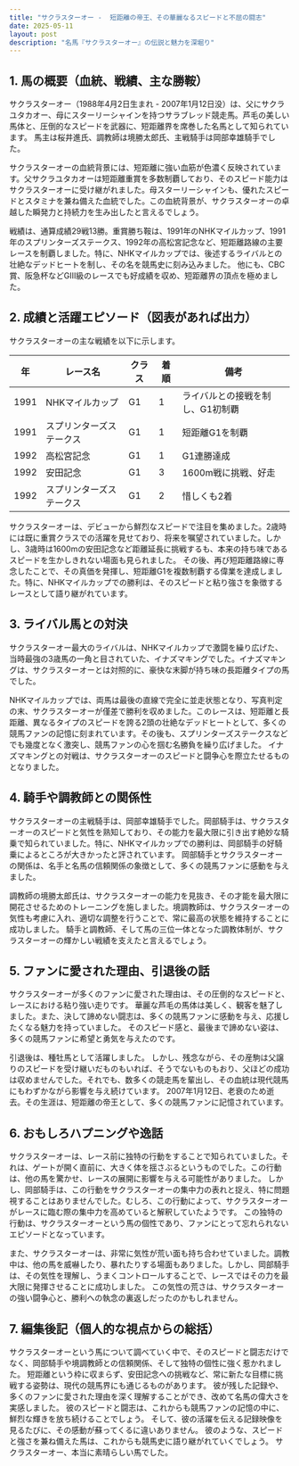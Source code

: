 ```yaml
---
title: "サクラスターオー -  短距離の帝王、その華麗なるスピードと不屈の闘志"
date: 2025-05-11
layout: post
description: "名馬『サクラスターオー』の伝説と魅力を深堀り"
---
```


## 1. 馬の概要（血統、戦績、主な勝鞍）

サクラスターオー（1988年4月2日生まれ - 2007年1月12日没）は、父にサクラユタカオー、母にスターリーシャインを持つサラブレッド競走馬。芦毛の美しい馬体と、圧倒的なスピードを武器に、短距離界を席巻した名馬として知られています。  馬主は桜井進氏、調教師は境勝太郎氏、主戦騎手は岡部幸雄騎手でした。

サクラスターオーの血統背景には、短距離に強い血筋が色濃く反映されています。父サクラユタカオーは短距離重賞を多数制覇しており、そのスピード能力はサクラスターオーに受け継がれました。母スターリーシャインも、優れたスピードとスタミナを兼ね備えた血統でした。この血統背景が、サクラスターオーの卓越した瞬発力と持続力を生み出したと言えるでしょう。

戦績は、通算成績29戦13勝。重賞勝ち鞍は、1991年のNHKマイルカップ、1991年のスプリンターズステークス、1992年の高松宮記念など、短距離路線の主要レースを制覇しました。特に、NHKマイルカップでは、後述するライバルとの壮絶なデッドヒートを制し、その名を競馬史に刻み込みました。  他にも、CBC賞、阪急杯などGIII級のレースでも好成績を収め、短距離界の頂点を極めました。


## 2. 成績と活躍エピソード（図表があれば出力）

サクラスターオーの主な戦績を以下に示します。

| 年 | レース名              | クラス | 着順 | 備考                                    |
|---|-----------------------|-------|------|-----------------------------------------|
| 1991 | NHKマイルカップ        | G1    | 1    | ライバルとの接戦を制し、G1初制覇       |
| 1991 | スプリンターズステークス | G1    | 1    | 短距離G1を制覇                          |
| 1992 | 高松宮記念           | G1    | 1    | G1連勝達成                             |
| 1992 | 安田記念              | G1    | 3    | 1600m戦に挑戦、好走                    |
| 1992 | スプリンターズステークス | G1    | 2    | 惜しくも2着                           |


サクラスターオーは、デビューから鮮烈なスピードで注目を集めました。2歳時には既に重賞クラスでの活躍を見せており、将来を嘱望されていました。しかし、3歳時は1600mの安田記念など距離延長に挑戦するも、本来の持ち味であるスピードを生かしきれない場面も見られました。  その後、再び短距離路線に専念したことで、その真価を発揮し、短距離G1を複数制覇する偉業を達成しました。特に、NHKマイルカップでの勝利は、そのスピードと粘り強さを象徴するレースとして語り継がれています。


## 3. ライバル馬との対決

サクラスターオー最大のライバルは、NHKマイルカップで激闘を繰り広げた、当時最強の3歳馬の一角と目されていた、イナズマキングでした。イナズマキングは、サクラスターオーとは対照的に、豪快な末脚が持ち味の長距離タイプの馬でした。

NHKマイルカップでは、両馬は最後の直線で完全に並走状態となり、写真判定の末、サクラスターオーが僅差で勝利を収めました。このレースは、短距離と長距離、異なるタイプのスピードを誇る2頭の壮絶なデッドヒートとして、多くの競馬ファンの記憶に刻まれています。その後も、スプリンターズステークスなどでも幾度となく激突し、競馬ファンの心を掴む名勝負を繰り広げました。  イナズマキングとの対戦は、サクラスターオーのスピードと闘争心を際立たせるものとなりました。


## 4. 騎手や調教師との関係性

サクラスターオーの主戦騎手は、岡部幸雄騎手でした。岡部騎手は、サクラスターオーのスピードと気性を熟知しており、その能力を最大限に引き出す絶妙な騎乗で知られていました。特に、NHKマイルカップでの勝利は、岡部騎手の好騎乗によるところが大きかったと評されています。  岡部騎手とサクラスターオーの関係は、名手と名馬の信頼関係の象徴として、多くの競馬ファンに感動を与えました。

調教師の境勝太郎氏は、サクラスターオーの能力を見抜き、その才能を最大限に開花させるためのトレーニングを施しました。境調教師は、サクラスターオーの気性も考慮に入れ、適切な調整を行うことで、常に最高の状態を維持することに成功しました。  騎手と調教師、そして馬の三位一体となった調教体制が、サクラスターオーの輝かしい戦績を支えたと言えるでしょう。


## 5. ファンに愛された理由、引退後の話

サクラスターオーが多くのファンに愛された理由は、その圧倒的なスピードと、レースにおける粘り強い走りです。  華麗な芦毛の馬体は美しく、観客を魅了しました。また、決して諦めない闘志は、多くの競馬ファンに感動を与え、応援したくなる魅力を持っていました。  そのスピード感と、最後まで諦めない姿は、多くの競馬ファンに希望と勇気を与えたのです。

引退後は、種牡馬として活躍しました。  しかし、残念ながら、その産駒は父譲りのスピードを受け継いだものもいれば、そうでないものもおり、父ほどの成功は収めませんでした。それでも、数多くの競走馬を輩出し、その血統は現代競馬にもわずかながら影響を与え続けています。  2007年1月12日、老衰のため逝去。その生涯は、短距離の帝王として、多くの競馬ファンに記憶されています。


## 6. おもしろハプニングや逸話

サクラスターオーは、レース前に独特の行動をすることで知られていました。それは、ゲートが開く直前に、大きく体を揺さぶるというものでした。この行動は、他の馬を驚かせ、レースの展開に影響を与える可能性がありました。  しかし、岡部騎手は、この行動をサクラスターオーの集中力の表れと捉え、特に問題視することはありませんでした。むしろ、この行動によって、サクラスターオーがレースに臨む際の集中力を高めていると解釈していたようです。  この独特の行動は、サクラスターオーという馬の個性であり、ファンにとって忘れられないエピソードとなっています。

また、サクラスターオーは、非常に気性が荒い面も持ち合わせていました。調教中は、他の馬を威嚇したり、暴れたりする場面もありました。しかし、岡部騎手は、その気性を理解し、うまくコントロールすることで、レースではその力を最大限に発揮させることに成功しました。  この気性の荒さは、サクラスターオーの強い闘争心と、勝利への執念の裏返しだったのかもしれません。


## 7. 編集後記（個人的な視点からの総括）

サクラスターオーという馬について調べていく中で、そのスピードと闘志だけでなく、岡部騎手や境調教師との信頼関係、そして独特の個性に強く惹かれました。  短距離という枠に収まらず、安田記念への挑戦など、常に新たな目標に挑戦する姿勢は、現代の競馬界にも通じるものがあります。  彼が残した記録や、多くのファンに愛された理由を深く理解することができ、改めて名馬の偉大さを実感しました。  彼のスピードと闘志は、これからも競馬ファンの記憶の中に、鮮烈な輝きを放ち続けることでしょう。  そして、彼の活躍を伝える記録映像を見るたびに、その感動が蘇ってくるに違いありません。  彼のような、スピードと強さを兼ね備えた馬は、これからも競馬史に語り継がれていくでしょう。  サクラスターオー、本当に素晴らしい馬でした。
